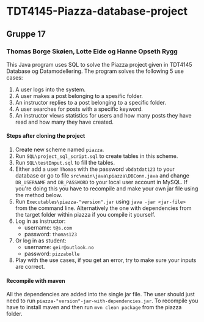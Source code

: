 # TDT4145-Piazza-database-project
## Gruppe 17
### Thomas Borge Skøien, Lotte Eide og Hanne Opseth Rygg

This Java program uses SQL to solve the Piazza project given in TDT4145 Database og Datamodellering. The program solves the following 5 use cases:

1. A user logs into the system.
2. A user makes a post belonging to a spesific folder.
3. An instructor replies to a post belonging to a specific folder.
4. A user searches for posts with a specific keyword.
5. An instructor views statistics for users and how many posts they have read and how many they have created.


#### Steps after cloning the project
1. Create new scheme named `piazza`.
2. Run `SQL\project_sql_script.sql` to create tables in this scheme.
3. Run `SQL\testInput.sql` to fill the tables.
4. Either add a user `Thomas` with the password `vbdatdat123` to your database or go to file `src\main\java\piazza\DBConn.java` and change `DB_USERNAME` and `DB_PASSWORD` to your local user account in MySQL. If you're doing this you have to recompile and make your own jar file using the method below.
5. Run `Executables\piazza-"version".jar` using `java -jar <jar-file>` from the command line. Alternatively the one with dependencies from the target folder within piazza if you compile it yourself.
6. Log in as instructor:
   * username: `t@s.com`
   * password: `thomas123`
7. Or log in as student:
   * username: `geir@outlook.no`
   * password: `pizzabolle`
7. Play with the use cases, if you get an error, try to make sure your inputs are correct.

#### Recompile with maven
All the dependencies are added into the single jar file. The user should just need to run `piazza-"version"-jar-with-dependencies.jar`.
To recompile you have to install maven and then run `mvn clean package` from the piazza folder. 